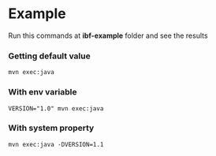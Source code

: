 # Example

Run this commands at **ibf-example** folder and see the results

### Getting default value
`mvn exec:java`
### With env variable
`VERSION="1.0" mvn exec:java`

### With system property
`mvn exec:java -DVERSION=1.1`

